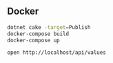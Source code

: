 ## Docker

```bash
dotnet cake -target=Publish
docker-compose build
docker-compose up

open http://localhost/api/values
```